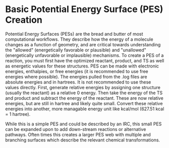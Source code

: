 # Basic Potential Energy Surface (PES) Creation
Potential Energy Surfaces (PESs) are the bread and butter of most computational workflows. They describe how the energy of a molecule changes as a function of geometry, and are critical towards understanding the "allowed" (energetically favorable or plausible) and "unallowed" (energetically unfavorable or implausible) mechanisms. To create a PES of a reaction, you must first have the optimized reactant, product, and TS as well as energetic values for these structures. PES can be made with electronic energies, enthalpies, or free energies (it is recommended to use free energies where possible). The energies pulled from the .log files are absolute energies and in hartrees. It is not recommended to use these values directly. First, generate relative energies by assigning one structure (usually the reactant) as a relative 0 energy. Then take the energy of the TS and product and subtract the energy of the reactant. These are now relative energies, but are still in hartree and likely quite small. Convert these relative energies into another, more managable energy unit like kcal/mol (627.51 kcal = 1 hartree).

While this is a simple PES and could be described by an IRC, this small PES can be expanded upon to add down-stream reactions or alternative pathways. Often times this creates a larger PES web with multiple and branching surfaces which describe the relevant chemical transformations. 
